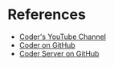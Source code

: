 # References

- [Coder's YouTube Channel](https://www.youtube.com/channel/UCWexK_ECcUU3vEIdb-VYkfw)
- [Coder on GitHub](https://github.com/coder/coder)
- [Coder Server on GitHub](https://github.com/coder/code-server)
